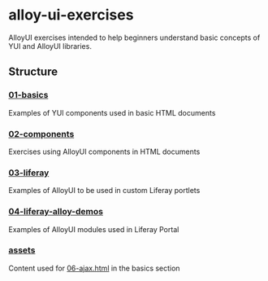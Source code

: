 alloy-ui-exercises
==================

AlloyUI exercises intended to help beginners understand basic concepts of YUI and AlloyUI libraries.

## Structure

### [01-basics](https://github.com/eduardolundgren/alloy-ui-exercises/tree/master/01-basics)

Examples of YUI components used in basic HTML documents

### [02-components](https://github.com/eduardolundgren/alloy-ui-exercises/tree/master/02-components)

Exercises using AlloyUI components in HTML documents

### [03-liferay](https://github.com/eduardolundgren/alloy-ui-exercises/tree/master/03-liferay)

Examples of AlloyUI to be used in custom Liferay portlets

### [04-liferay-alloy-demos](https://github.com/eduardolundgren/alloy-ui-exercises/tree/master/04-liferay-alloy-demos)

Examples of AlloyUI modules used in Liferay Portal

### [assets](https://github.com/eduardolundgren/alloy-ui-exercises/tree/master/assets)

Content used for [06-ajax.html](https://github.com/eduardolundgren/alloy-ui-exercises/blob/master/01-basics/06-ajax.html) in the basics section